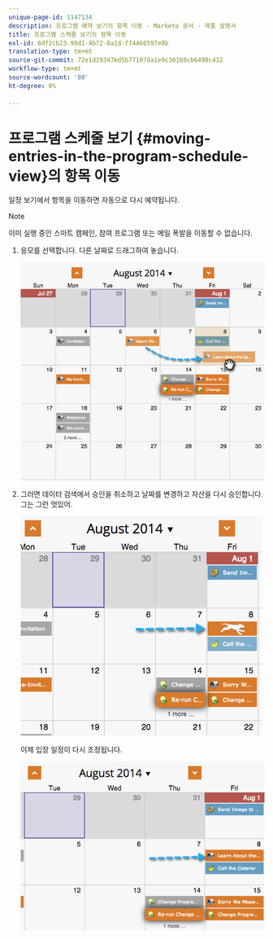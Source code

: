 ```yaml
---
unique-page-id: 1147134
description: 프로그램 예약 보기의 항목 이동 - Marketo 문서 - 제품 설명서
title: 프로그램 스케줄 보기의 항목 이동
exl-id: 6df2cb23-99d1-4b72-8a1d-ff4466597e8b
translation-type: tm+mt
source-git-commit: 72e1d29347bd5b77107da1e9c30169cb6490c432
workflow-type: tm+mt
source-wordcount: '80'
ht-degree: 0%

---
```


# 프로그램 스케줄 보기 {#moving-entries-in-the-program-schedule-view}의 항목 이동

일정 보기에서 항목을 이동하면 자동으로 다시 예약됩니다.

>[!NOTE]
>
>이미 실행 중인 스마트 캠페인, 참여 프로그램 또는 메일 폭발을 이동할 수 없습니다.

1. 응모를 선택합니다. 다른 날짜로 드래그하여 놓습니다.

   ![](assets/image2014-9-18-17-3a47-3a23.png)

1. 그러면 데이터 검색에서 승인을 취소하고 날짜를 변경하고 자산을 다시 승인합니다. 그는 그런 멋있어.

   ![](assets/image2014-9-18-17-3a47-3a35.png)

   이제 입장 일정이 다시 조정됩니다.

   ![](assets/image2014-9-18-17-3a49-3a19.png)
